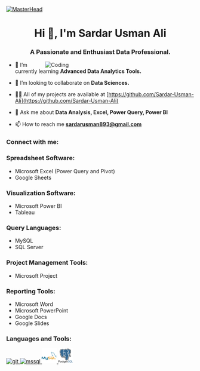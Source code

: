 [![MasterHead](https://img.lovepik.com/background/20211021/large/lovepik-data-analysis-background-image_500442691.jpg)](https://github.com/Sardar-Usman-Ali)
<h1 align="center">Hi 👋, I'm Sardar Usman Ali</h1>
<h3 align="center">A Passionate and Enthusiast Data Professional.</h3>
<img align="right" alt="Coding" width="400" src="https://res.cloudinary.com/practicaldev/image/fetch/s--ES7ZxtOz--/c_limit%2Cf_auto%2Cfl_progressive%2Cq_66%2Cw_800/https://www.mjvinnovation.com/wp-content/uploads/2021/07/Etapas-do-Data-Science-para-aplicar-na-sua-empresa.gif">

- 🌱 I’m currently learning **Advanced Data Analytics Tools.**

- 👯 I’m looking to collaborate on **Data Sciences.**

- 👨‍💻 All of my projects are available at [https://github.com/Sardar-Usman-Ali](https://github.com/Sardar-Usman-Ali)

- 💬 Ask me about **Data Analysis, Excel, Power Query, Power BI**

- 📫 How to reach me **sardarusman893@gmail.com**

<h3 align="left">Connect with me:</h3>
<p align="left">
</p>

### Spreadsheet Software:
- Microsoft Excel (Power Query and Pivot)
- Google Sheets

### Visualization Software:
- Microsoft Power BI
- Tableau

### Query Languages:
- MySQL
- SQL Server


### Project Management Tools:
- Microsoft Project

### Reporting Tools:
- Microsoft Word
- Microsoft PowerPoint
- Google Docs
- Google Slides

<h3 align="left">Languages and Tools:</h3>
<p align="left"> <a href="https://git-scm.com/" target="_blank" rel="noreferrer"> <img src="https://www.vectorlogo.zone/logos/git-scm/git-scm-icon.svg" alt="git" width="40" height="40"/> </a> <a href="https://www.microsoft.com/en-us/sql-server" target="_blank" rel="noreferrer"> <img src="https://www.svgrepo.com/show/303229/microsoft-sql-server-logo.svg" alt="mssql" width="40" height="40"/> </a> <a href="https://www.mysql.com/" target="_blank" rel="noreferrer"> <img src="https://raw.githubusercontent.com/devicons/devicon/master/icons/mysql/mysql-original-wordmark.svg" alt="mysql" width="40" height="40"/> </a> <a href="https://www.postgresql.org" target="_blank" rel="noreferrer"> <img src="https://raw.githubusercontent.com/devicons/devicon/master/icons/postgresql/postgresql-original-wordmark.svg" alt="postgresql" width="40" height="40"/> </a> </p>

